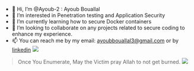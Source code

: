 - 👋 Hi, I’m @Ayoub-2 : Ayoub Bouallal
- 👀 I’m interested in Penetration testing and Application Security
- 🌱 I’m currently learning how to secure Docker containers 
- 💞️ I’m looking to collaborate on any projects related to secure coding to enhance my experience.
- 📫 You can reach me by my email: ayoubbouallal3@gmail.com or by [linkedin](https://www.linkedin.com/in/bouallal-ayoub/)
![](https://tryhackme-badges.s3.amazonaws.com/AycntKL.png)
> Once You Enumerate, May the Victim pray Allah to not get burned.
![](https://hit.yhype.me/github/profile?user_id=71018302)

